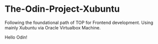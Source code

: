 # The-Odin-Project-Xubuntu
Following the foundational path of TOP for Frontend development. Using mainly Xubuntu via Oracle Virtualbox Machine.

Hello Odin!